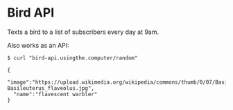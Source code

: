 # Bird API

Texts a bird to a list of subscribers every day at 9am.

Also works as an API:
```
$ curl "bird-api.usingthe.computer/random"

{
  "image":"https://upload.wikimedia.org/wikipedia/commons/thumb/0/07/Basileuterus_flaveolus.jpg/749px-Basileuterus_flaveolus.jpg",
  "name":"flavescent warbler"
}
```